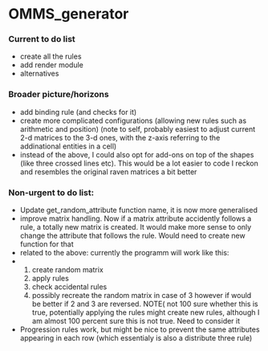 # OMMS_generator
### Current to do list
- create all the rules
- add render module
- alternatives

### Broader picture/horizons
- add binding rule (and checks for it)
- create more complicated configurations (allowing new rules such as arithmetic and position) (note to self, probably easiest to adjust current 2-d matrices to the 3-d ones, with the z-axis referring to the addinational entities in a cell)
- instead of the above, I could also opt for add-ons on top of the shapes (like three crossed lines etc). This would be a lot easier to code I reckon and resembles the original raven matrices a bit better

### Non-urgent to do list:
- Update get_random_attribute function name, it is now more generalised
-  improve  matrix handling. Now if a matrix attribute accidently follows a rule, a totally new matrix is created. It would make more sense to only change the attribute that follows the rule. Would need to create new function for that
-  related to the above: currently the programm will work like this:
-  1) create random matrix
   2) apply rules
   3) check accidental rules
   4) possibly recreate the random matrix in case of 3
   however if would be better if 2 and 3 are reversed. NOTE( not 100 sure whether this is true, potentially applying the rules might create new rules, although I am almost 100 percent sure this is not true. Need to consider it
- Progression rules work, but might be nice to prevent the same attributes appearing in each row (which essentialy is also a distribute three rule)
 
